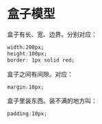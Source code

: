 # 盒子模型
盒子有长、宽、边界。分别对应：
```css
width:200px;
height:100px;
border: 1px solid red;
```
盒子之间有间隙。对应：
```css
margin:10px;
```

盒子里装东西。装不满的地方叫：
```css
padding:10px;
```
